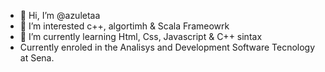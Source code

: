 - 👋 Hi, I’m @azuletaa
- 👀 I’m interested c++, algortimh & Scala Frameowrk
- 🌱 I’m currently learning Html, Css, Javascript & C++ sintax
- Currently enroled in the Analisys and Development Software Tecnology at Sena.



<!---
azuletaa/azuletaa is a ✨ special ✨ repository because its `README.md` (this file) appears on your GitHub profile.
You can click the Preview link to take a look at your changes.
--->
